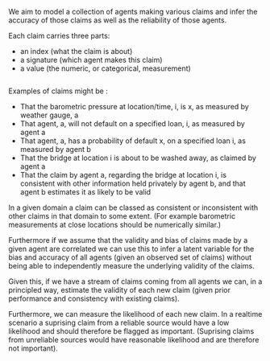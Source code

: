 We aim to model a collection of agents making various claims and infer the accuracy of those claims as well as the reliability of those agents.

Each claim carries three parts:
 - an index (what the claim is about)
 - a signature (which agent makes this claim)
 - a value (the numeric, or categorical, measurement)
 
<math>

Examples of claims might be :
- That the barometric pressure at location/time, i, is x, as measured by weather gauge, a
- That agent, a, will not default on a specified loan, i, as measured by agent a
- That agent, a, has a probability of default x, on a specified loan i, as measured by agent b
- That the bridge at location i is about to be washed away, as claimed by agent a 
- That the claim by agent a, regarding the bridge at location i, is consistent with other information held privately by agent b, and that agent b estimates it as likely to be valid

In a given domain a claim can be classed as consistent or inconsistent with other claims in that domain to some extent. (For example barometric measurements at close locations should be numerically similar.)

Furthermore if we assume that the validity and bias of claims made by a given agent are correlated we can use this to infer a latent variable for the bias and accuracy of all agents (given an observed set of claims) without being able to independently measure the underlying validity of the claims.  

<as demonstrated here>

Given this, if we have a stream of claims coming from all agents we can, in a principled way, estimate the validity of each new claim (given prior performance and consistency with existing claims).

Furthermore, we can measure the likelihood of each new claim. In a realtime scenario a suprising claim from a reliable source would have a low likelihood and should therefore be flagged as important. (Suprising claims from unreliable sources would have reasonable likelihood and are therefore not important).
